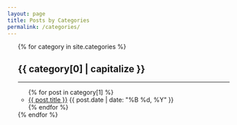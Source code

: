 ```yaml
---
layout: page
title: Posts by Categories
permalink: /categories/
---
```


<ul style="list-style: none;">
  {% for category in site.categories %}
  <div id = "{{ category[0] | slugify }}" class ="pt-5" > </div>
    <li class="pt-5" >
      <h2  >{{ category[0] | capitalize }}</h2>
      <hr>
      <ul>
        {% for post in category[1] %}
          <li>
            <a href="{{ post.url }}">{{ post.title }}</a>
            <span>{{ post.date | date: "%B %d, %Y" }}</span>
          </li>
        {% endfor %}
      </ul>
    </li>
  {% endfor %}
</ul>
